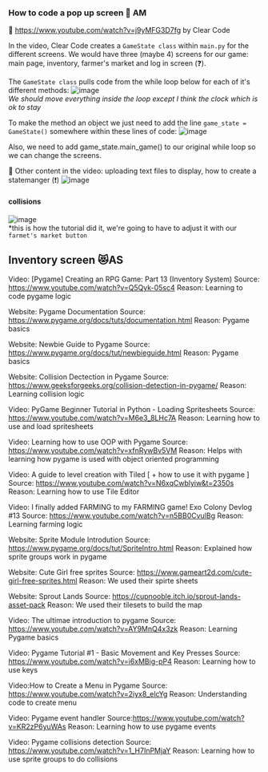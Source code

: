 ### How to code a pop up screen 🌷 AM

📎 https://www.youtube.com/watch?v=j9yMFG3D7fg by Clear Code  
 
In the video, Clear Code creates a ```GameState class``` within ```main.py``` for the different screens. We would have three (maybe 4) screens for our game: main page, inventory, farmer's market and log in screen (❓).  

The ```GameState class``` pulls code from the while loop below for each of it's different methods:
![image](https://github.com/amisha1816/Semester-Capstone-Project/assets/129302600/9142ad11-615a-46c9-ad5e-bd6cd602050b)  
*We should move everything inside the loop except I think the clock which is ok to stay*

To make the method an object we just need to add the line ```game_state = GameState()``` somewhere within these lines of code:
![image](https://github.com/amisha1816/Semester-Capstone-Project/assets/129302600/5122fe93-59c7-44cc-86f5-89e1b239a2c3)

Also, we need to add game_state.main_game() to our original while loop so we can change the screens.

🎉 Other content in the video: uploading text files to display, how to create a statemanger (❗)
![image](https://github.com/amisha1816/Semester-Capstone-Project/assets/129302600/8ad0b99d-f9bc-4301-bb38-fcbe4d8622df)

#### collisions
![image](https://github.com/amisha1816/Semester-Capstone-Project/assets/129302600/334fbdec-ffe3-4b7c-9c61-69b7a2b88df4)  
*this is how the tutorial did it, we're going to have to adjust it with our ```farmet's market button```

## Inventory screen 😻AS
 Video: [Pygame] Creating an RPG Game: Part 13 (Inventory System)
 Source: https://www.youtube.com/watch?v=Q5Qyk-05sc4 
 Reason: Learning to code pygame logic 
 
 Website: Pygame Documentation
 Source: https://www.pygame.org/docs/tuts/documentation.html
 Reason: Pygame basics 
 
Website: Newbie Guide to Pygame
Source: https://www.pygame.org/docs/tut/newbieguide.html
Reason: Pygame basics 

Website: Collision Dectection in Pygame
Source: https://www.geeksforgeeks.org/collision-detection-in-pygame/
Reason: Learning collision logic 

Video: PyGame Beginner Tutorial in Python - Loading Spritesheets
Source: https://www.youtube.com/watch?v=M6e3_8LHc7A
Reason: Learning how to use and load spritesheets

Video: Learning how to use OOP with Pygame
Source: https://www.youtube.com/watch?v=xfnRywBv5VM
Reason: Helps with learning how pygame is used with object oriented programming

Video: A guide to level creation with Tiled [ + how to use it with pygame ]
Source: https://www.youtube.com/watch?v=N6xqCwblyiw&t=2350s
Reason: Learning how to use Tile Editor

Video: I finally added FARMING to my FARMING game! Exo Colony Devlog #13
Source: https://www.youtube.com/watch?v=n5BB0CvulBg
Reason: Learning farming logic

Website: Sprite Module Introdution
Source: https://www.pygame.org/docs/tut/SpriteIntro.html
Reason: Explained how sprite groups work in pygame
 
Website: Cute Girl free sprites
Source: https://www.gameart2d.com/cute-girl-free-sprites.html
Reason: We used their spirte sheets

Website: Sprout Lands
Source: https://cupnooble.itch.io/sprout-lands-asset-pack
Reason: We used their tilesets to build the map 

Video: The ultimae introduction to pygame
Source: https://www.youtube.com/watch?v=AY9MnQ4x3zk
Reason: Learning Pygame basics 

Video: Pygame Tutorial #1 - Basic Movement and Key Presses
Source: https://www.youtube.com/watch?v=i6xMBig-pP4
Reason: Learning how to use keys 

Video:How to Create a Menu in Pygame
Source: https://www.youtube.com/watch?v=2iyx8_elcYg
Reason: Understanding code to create menu 

Video: Pygame event handler 
Source:https://www.youtube.com/watch?v=KR2zP6yuWAs
Reason: Learning how to use pygame events

Video: Pygame collisions detection
Source: https://www.youtube.com/watch?v=1_H7InPMjaY
Reason: Learning how to use sprite groups to do collisions
